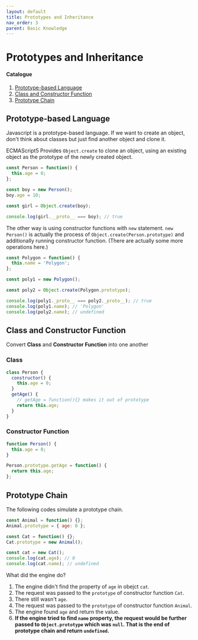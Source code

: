 ```yaml
---
layout: default
title: Prototypes and Inheritance
nav_order: 3
parent: Basic Knowledge
---
```


# Prototypes and Inheritance

#### Catalogue

1. [Prototype-based Language](#prototype-based-language)
2. [Class and Constructor Function](#class-and-constructor-function)
3. [Prototype Chain](#prototype-chain)

## Prototype-based Language

Javascript is a prototype-based language. If we want to create an object, don't think about classes but just find another object and clone it.

ECMAScript5 Provides `Object.create` to clone an object, using an existing object as the prototype of the newly created object.

```js
const Person = function() {
  this.age = 0;
};

const boy = new Person();
boy.age = 10;

const girl = Object.create(boy);

console.log(girl.__proto__ === boy); // true
```

The other way is using constructor functions with `new` statement. `new Person()` is actually the process of `Object.create(Person.prototype)` and additionally running constructor function. (There are actually some more operations here.)

```js
const Polygon = function() {
  this.name = 'Polygon';
};

const poly1 = new Polygon();

const poly2 = Object.create(Polygon.prototype);

console.log(poly1._proto__ === poly2._proto__); // true
console.log(poly1.name); // 'Polygon'
console.log(poly2.name); // undefined
```

## Class and Constructor Function

Convert **Class** and **Constructor Function** into one another

### Class

```js
class Person {
  constructor() {
    this.age = 0;
  }
  getAge() {
    // getAge = function(){} makes it out of prototype
    return this.age;
  }
}
```

### Constructor Function

```js
function Person() {
  this.age = 0;
}

Person.prototype.getAge = function() {
  return this.age;
};
```

## Prototype Chain

The following codes simulate a prototype chain.

```js
const Animal = function() {};
Animal.prototype = { age: 0 };

const Cat = function() {};
Cat.prototype = new Animal();

const cat = new Cat();
console.log(cat.age); // 0
console.log(cat.name); // undefined
```

What did the engine do?

1. The engine didn't find the property of `age` in obejct `cat`.
2. The request was passed to the `prototype` of constructor function `Cat`.
3. There still wasn't `age`.
4. The request was passed to the `prototype` of constructor function `Animal`.
5. The engine found `age` and return the value.
6. **If the engine tried to find `name` property, the request would be further passed to `Object.prototype` which was `null`. That is the end of prototype chain and return `undefined`.**

